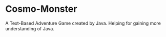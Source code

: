 # Cosmo-Monster
A Text-Based Adventure Game created by Java. Helping for gaining more understanding of Java.
